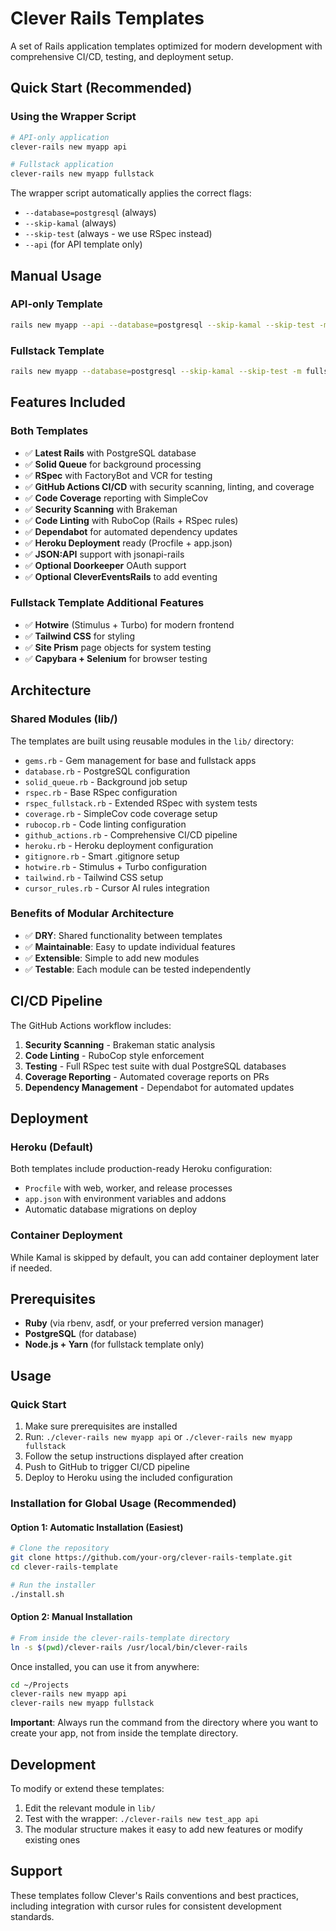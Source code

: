 # Clever Rails Templates

A set of Rails application templates optimized for modern development with comprehensive CI/CD, testing, and deployment setup.

## Quick Start (Recommended)

### Using the Wrapper Script

```bash
# API-only application
clever-rails new myapp api

# Fullstack application
clever-rails new myapp fullstack
```

The wrapper script automatically applies the correct flags:

- `--database=postgresql` (always)
- `--skip-kamal` (always)
- `--skip-test` (always - we use RSpec instead)
- `--api` (for API template only)

## Manual Usage

### API-only Template

```bash
rails new myapp --api --database=postgresql --skip-kamal --skip-test -m api_template.rb
```

### Fullstack Template

```bash
rails new myapp --database=postgresql --skip-kamal --skip-test -m fullstack_template.rb
```

## Features Included

### Both Templates

- ✅ **Latest Rails** with PostgreSQL database
- ✅ **Solid Queue** for background processing
- ✅ **RSpec** with FactoryBot and VCR for testing
- ✅ **GitHub Actions CI/CD** with security scanning, linting, and coverage
- ✅ **Code Coverage** reporting with SimpleCov
- ✅ **Security Scanning** with Brakeman
- ✅ **Code Linting** with RuboCop (Rails + RSpec rules)
- ✅ **Dependabot** for automated dependency updates
- ✅ **Heroku Deployment** ready (Procfile + app.json)
- ✅ **JSON:API** support with jsonapi-rails
- ✅ **Optional Doorkeeper** OAuth support
- ✅ **Optional CleverEventsRails** to add eventing

### Fullstack Template Additional Features

- ✅ **Hotwire** (Stimulus + Turbo) for modern frontend
- ✅ **Tailwind CSS** for styling
- ✅ **Site Prism** page objects for system testing
- ✅ **Capybara + Selenium** for browser testing

## Architecture

### Shared Modules (lib/)

The templates are built using reusable modules in the `lib/` directory:

- `gems.rb` - Gem management for base and fullstack apps
- `database.rb` - PostgreSQL configuration
- `solid_queue.rb` - Background job setup
- `rspec.rb` - Base RSpec configuration
- `rspec_fullstack.rb` - Extended RSpec with system tests
- `coverage.rb` - SimpleCov code coverage setup
- `rubocop.rb` - Code linting configuration
- `github_actions.rb` - Comprehensive CI/CD pipeline
- `heroku.rb` - Heroku deployment configuration
- `gitignore.rb` - Smart .gitignore setup
- `hotwire.rb` - Stimulus + Turbo configuration
- `tailwind.rb` - Tailwind CSS setup
- `cursor_rules.rb` - Cursor AI rules integration

### Benefits of Modular Architecture

- ✅ **DRY**: Shared functionality between templates
- ✅ **Maintainable**: Easy to update individual features
- ✅ **Extensible**: Simple to add new modules
- ✅ **Testable**: Each module can be tested independently

## CI/CD Pipeline

The GitHub Actions workflow includes:

1. **Security Scanning** - Brakeman static analysis
2. **Code Linting** - RuboCop style enforcement
3. **Testing** - Full RSpec test suite with dual PostgreSQL databases
4. **Coverage Reporting** - Automated coverage reports on PRs
5. **Dependency Management** - Dependabot for automated updates

## Deployment

### Heroku (Default)

Both templates include production-ready Heroku configuration:

- `Procfile` with web, worker, and release processes
- `app.json` with environment variables and addons
- Automatic database migrations on deploy

### Container Deployment

While Kamal is skipped by default, you can add container deployment later if needed.

## Prerequisites

- **Ruby** (via rbenv, asdf, or your preferred version manager)
- **PostgreSQL** (for database)
- **Node.js + Yarn** (for fullstack template only)

## Usage

### Quick Start

1. Make sure prerequisites are installed
2. Run: `./clever-rails new myapp api` or `./clever-rails new myapp fullstack`
3. Follow the setup instructions displayed after creation
4. Push to GitHub to trigger CI/CD pipeline
5. Deploy to Heroku using the included configuration

### Installation for Global Usage (Recommended)

#### Option 1: Automatic Installation (Easiest)

```bash
# Clone the repository
git clone https://github.com/your-org/clever-rails-template.git
cd clever-rails-template

# Run the installer
./install.sh
```

#### Option 2: Manual Installation

```bash
# From inside the clever-rails-template directory
ln -s $(pwd)/clever-rails /usr/local/bin/clever-rails
```

Once installed, you can use it from anywhere:

```bash
cd ~/Projects
clever-rails new myapp api
clever-rails new myapp fullstack
```

**Important**: Always run the command from the directory where you want to create your app, not from inside the template directory.

## Development

To modify or extend these templates:

1. Edit the relevant module in `lib/`
2. Test with the wrapper: `./clever-rails new test_app api`
3. The modular structure makes it easy to add new features or modify existing ones

## Support

These templates follow Clever's Rails conventions and best practices, including integration with cursor rules for consistent development standards.
